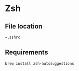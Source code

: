 # Zsh

## File location
```bash
~.zshrc
```

## Requirements
```bash
brew install zsh-autosuggestions
```